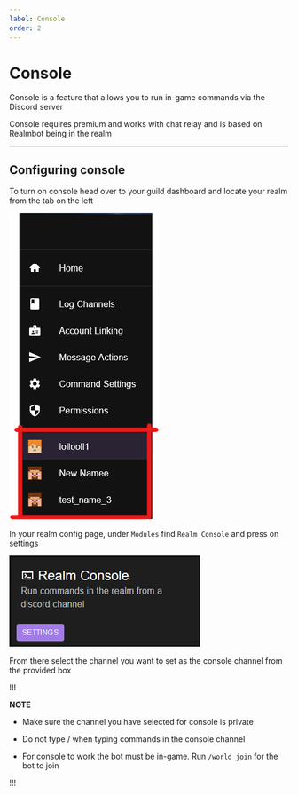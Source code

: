 ```yaml
---
label: Console
order: 2
---
```


# Console 
Console is a feature that allows you to run in-game commands via the Discord server 

Console requires premium and works with chat relay and is based on Realmbot being in the realm 


---

## Configuring console 
 To turn on console head over to your guild dashboard and locate your realm from the tab on the left 

 ![](/images/realms_tab.png)

 In your realm config page, under `Modules` find `Realm Console` and press on settings 

 ![](/images/Realm_consoleTab.png)

 From there select the channel you want to set as the console channel from the provided box

 !!!

 **NOTE**
* Make sure the channel you have selected for console is private

* Do not type / when typing commands in the console channel 

* For console to work the bot must be in-game. Run `/world join` for the bot to join 

 !!!
 
